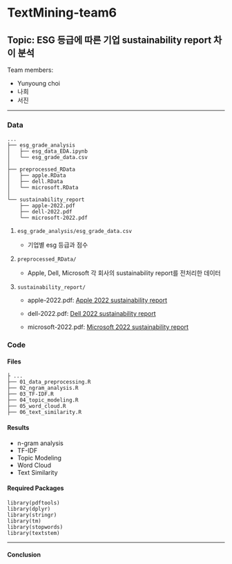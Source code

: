 # TextMining-team6

## Topic: ESG 등급에 따른 기업 sustainability report 차이 분석
Team members: 
- Yunyoung choi
- 나희
- 서진
  
---

### Data
```
...
├── esg_grade_analysis
│   ├── esg_data_EDA.ipynb
│   └── esg_grade_data.csv
│
├── preprocessed_RData
│   ├── apple.RData
│   ├── dell.RData
│   └── microsoft.RData
│
└── sustainability_report
    ├── apple-2022.pdf
    ├── dell-2022.pdf
    └── microsoft-2022.pdf
```
  
     

1. `esg_grade_analysis/esg_grade_data.csv`   
   - 기업별 esg 등급과 점수  

2. `preprocessed_RData/`  
   - Apple, Dell, Microsoft 각 회사의 sustainability report를 전처리한 데이터

3. `sustainability_report/`  
   - apple-2022.pdf: [Apple 2022 sustainability report](https://www.apple.com/pl/environment/pdf/Apple_Environmental_Progress_Report_2022.pdf)  

   - dell-2022.pdf: [Dell 2022 sustainability report](https://www.dell.com/en-us/dt/corporate/social-impact/esg-resources/reports.htm#tab0=0&pdf-overlay=//www.delltechnologies.com/asset/en-us/solutions/business-solutions/briefs-summaries/delltechnologies-fy22-esg-report.pdf)  

   - microsoft-2022.pdf: [Microsoft 2022 sustainability report](https://news.microsoft.com/wp-content/uploads/prod/sites/42/2023/05/2022-Environmental-Sustainability-Report.pdf)   

  

### Code
#### Files
```
├ ...
├── 01_data_preprocessing.R
├── 02_ngram_analysis.R
├── 03_TF-IDF.R
├── 04_topic_modeling.R
├── 05_word_cloud.R
├── 06_text_similarity.R
```

#### Results
- n-gram analysis 
- TF-IDF
- Topic Modeling
- Word Cloud
- Text Similarity


#### Required Packages
```
library(pdftools)
library(dplyr)
library(stringr)
library(tm)
library(stopwords)
library(textstem)

```

---

#### Conclusion
